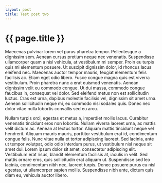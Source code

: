 ```yaml
---
layout: post
title: Test post two
---
```


{{ page.title }}
================

Maecenas pulvinar lorem vel purus pharetra tempor. Pellentesque a
dignissim sem. Aenean cursus pretium neque nec venenatis. Suspendisse
ullamcorper quam a nisl vehicula, at vestibulum mi semper. Proin eu
turpis quis mi elementum posuere. Ut suscipit dignissim dolor, id
rhoncus lacus eleifend nec. Maecenas auctor tempor mauris, feugiat
elementum felis facilisis ac. Etiam eget odio libero. Fusce congue
magna quis est viverra vestibulum. Proin pharetra nunc a erat euismod
venenatis. Aenean dignissim velit eu commodo congue. Ut dui massa,
commodo congue faucibus in, consequat vel dolor. Sed eleifend metus
non est sollicitudin luctus. Cras est urna, dapibus molestie facilisis
vel, dignissim sit amet urna. Aenean sollicitudin neque mi, eu commodo
nisi sodales quis. Donec nec dolor vitae nulla lobortis convallis sed
eu arcu.

Nullam turpis orci, egestas et metus a, imperdiet mollis lacus.
Curabitur venenatis tincidunt eros non lobortis. Nullam viverra
laoreet urna, ac mattis velit dictum ac. Aenean at lectus tortor.
Aliquam mattis tincidunt neque vel hendrerit. Aliquam mauris mauris,
porttitor vestibulum erat id, condimentum congue felis. Nunc vitae
nulla et tortor adipiscing laoreet. Sed lacinia, ante ut tempor
volutpat, odio odio interdum purus, ut vestibulum nisl neque sit amet
dui. Lorem ipsum dolor sit amet, consectetur adipiscing elit.
Vestibulum erat risus, blandit elementum facilisis at, iaculis in
velit. Sed mattis ornare eros, quis sollicitudin erat aliquam ut.
Suspendisse sed leo lacinia, condimentum nibh nec, laoreet turpis.
Donec posuere purus eu nisl egestas, ut ullamcorper sapien mollis.
Suspendisse nibh ante, dictum quis diam eu, vehicula auctor libero.

